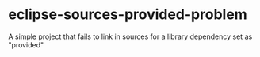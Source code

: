 eclipse-sources-provided-problem
================================

A simple project that fails to link in sources for a library dependency set as "provided"
